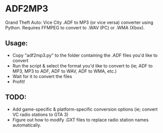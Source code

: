 # ADF2MP3
Grand Theft Auto: Vice City .ADF to MP3 (or vice versa) converter using Python. Requires FFMPEG to convert to .WAV (PC) or .WMA (Xbox).

## Usage:
- Copy "adf2mp3.py" to the folder containing the .ADF files you'd like to convert
- Run the script & select the format you'd like to convert to (ie; ADF to MP3, MP3 to ADF, ADF to WAV, ADF to WMA, etc.)
- Wait for it to convert the files
- Profit!

## TODO:
- Add game-specific & platform-specific conversion options (ie; convert VC radio stations to GTA 3)
- Figure out how to modify .GXT files to replace radio station names automatically.
